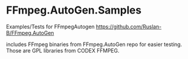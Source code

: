 # FFmpeg.AutoGen.Samples
Examples/Tests for FFmpegAutogen https://github.com/Ruslan-B/FFmpeg.AutoGen

includes FFmpeg binaries from FFmpeg.AutoGen repo for easier testing. 
Those are GPL libraries from CODEX FFMPEG.
